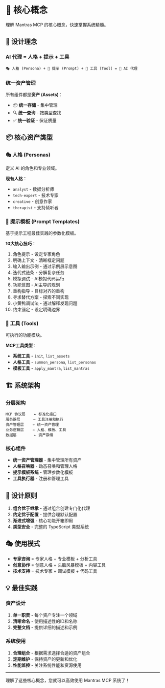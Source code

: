 # 🧠 核心概念

理解 Mantras MCP 的核心概念，快速掌握系统精髓。

## 🎯 设计理念

### AI 代理 = 人格 + 提示 + 工具

```
🎭 人格 (Persona) + 📝 提示 (Prompt) + 🔧 工具 (Tool) = 🤖 AI 代理
```

### 统一资产管理

所有组件都是**资产 (Assets)**：
- 📦 **统一存储** - 集中管理
- 🔍 **统一查询** - 按类型查找
- ✅ **统一验证** - 保证质量

## 📦 核心资产类型

### 🎭 人格 (Personas)
定义 AI 的角色和专业领域。

**现有人格**：
- `analyst` - 数据分析师
- `tech-expert` - 技术专家  
- `creative` - 创意作家
- `therapist` - 支持倾听者

### 📝 提示模板 (Prompt Templates)
基于提示工程最佳实践的参数化模板。

**10大核心技巧**：
1. 角色提示 - 设定专家角色
2. 明确上下文 - 清晰框定问题
3. 输入输出示例 - 通过示例展示意图
4. 迭代式链条 - 分解复杂任务
5. 模拟调试 - AI模拟代码运行
6. 功能蓝图 - AI主导的规划
7. 重构指导 - 目标对齐的重构
8. 寻求替代方案 - 探索不同实现
9. 小黄鸭调试法 - 通过解释发现问题
10. 约束锚定 - 设定明确边界

### 🔧 工具 (Tools)
可执行的功能模块。

**MCP工具类型**：
- **系统工具** - `init`, `list_assets`
- **人格工具** - `summon_persona`, `list_personas`
- **模板工具** - `apply_mantra`, `list_mantras`

## 🏗️ 系统架构

### 分层架构
```
MCP 协议层    ← 标准化接口
服务器层      ← 工具注册和执行
资产管理层    ← 统一资产管理
业务逻辑层    ← 人格、模板、工具
数据层        ← 资产存储
```

### 核心组件

- **统一资产管理器** - 集中管理所有资产
- **人格召唤器** - 动态召唤和管理人格
- **提示模板系统** - 管理参数化模板
- **工具执行器** - 注册和管理工具

## 🎯 设计原则

1. **组合优于继承** - 通过组合创建专门化代理
2. **约定优于配置** - 提供合理默认配置
3. **渐进式增强** - 核心功能开箱即用
4. **类型安全** - 完整的 TypeScript 类型系统

## 🎭 使用模式

- **专家咨询** = 专家人格 + 专业模板 + 分析工具
- **创意协作** = 创意人格 + 头脑风暴模板 + 内容工具
- **技术支持** = 技术专家 + 调试模板 + 代码工具

## 💡 最佳实践

### 资产设计
1. **单一职责** - 每个资产专注一个领域
2. **清晰命名** - 使用描述性的ID和名称
3. **完整文档** - 提供详细的描述和示例

### 系统使用
1. **合理组合** - 根据需求选择合适的资产组合
2. **定期维护** - 保持资产的更新和优化
3. **性能监控** - 关注系统性能和资源使用

---

理解了这些核心概念，您就可以高效使用 Mantras MCP 系统了！